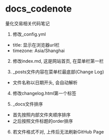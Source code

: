 # docs_codenote
量化交易相关代码笔记

1. 修改_config.yml
- title: 显示在浏览器url栏
- timezone: Asia/Shanghai

2. 修改index.md, 这是网站首页, 在菜单栏第一栏

3. _posts文件内容在菜单栏最底部(Change Log)
- 文件名称以日期开头, 会自动解析

4. 修改changelog.html第一个标签

5. _docs文件排序
- 首先按照内部文件夹顺序排序
- 之后按照文件标题的order排序

6. 若文件格式不对, 上传后无法刷新GitHub Page